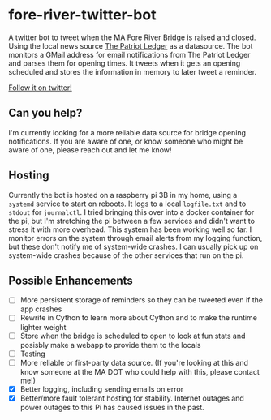 # fore-river-twitter-bot
A twitter bot to tweet when the MA Fore River Bridge is raised and closed. Using the local news source [The Patriot Ledger](https://www.patriotledger.com/) as a datasource. The bot monitors a GMail address for email notifications from The Patriot Ledger and parses them for opening times. It tweets when it gets an opening scheduled and stores the information in memory to later tweet a reminder.

[Follow it on twitter!](https://twitter.com/ForeRiver_3A)

## Can you help?

I'm currently looking for a more reliable data source for bridge opening notifications. If you are aware of one, or know someone who might be aware of one, please reach out and let me know! 

## Hosting

Currently the bot is hosted on a raspberry pi 3B in my home, using a `systemd` service to start on reboots. It logs to a local `logfile.txt` and to `stdout` for `journalctl`. I tried bringing this over into a docker container for the pi, but I'm stretching the pi between a few services and didn't want to stress it with more overhead. This system has been working well so far. I monitor errors on the system through email alerts from my logging function, but these don't notify me of system-wide crashes. I can usually pick up on system-wide crashes because of the other services that run on the pi.

## Possible Enhancements

- [ ] More persistent storage of reminders so they can be tweeted even if the app crashes
- [ ] Rewrite in Cython to learn more about Cython and to make the runtime lighter weight
- [ ] Store when the bridge is scheduled to open to look at fun stats and posisbly make a webapp to provide them to the locals
- [ ] Testing
- [ ] More reliable or first-party data source. (If you're looking at this and know someone at the MA DOT who could help with this, please contact me!)
- [X] Better logging, including sending emails on error
- [X] Better/more fault tolerant hosting for stability. Internet outages and power outages to this Pi has caused issues in the past.
